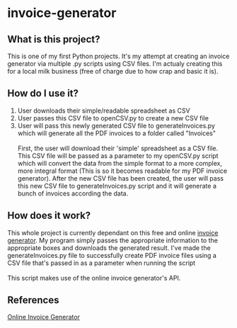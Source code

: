 # invoice-generator
## What is this project?
This is one of my first Python projects. It's my attempt at creating an invoice generator via multiple .py scripts using CSV files. I'm actualy creating this for a local milk business (free of charge due to how crap and basic it is).


## How do I use it?
1. User downloads their simple/readable spreadsheet as CSV
2. User passes this CSV file to openCSV.py to create a new CSV file
3. User will pass this newly generated CSV file to generateInvoices.py which will generate all the PDF invoices to a folder called "Invoices"
</br></br>
First, the user will download their 'simple' spreadsheet as a CSV file. This CSV file will be passed as a parameter to my openCSV.py script which will convert the data from the simple format to a more complex, more integral format (This is so it becomes readable for my PDF invoice generator). After the new CSV file has been created, the user will pass this new CSV file to generateInvoices.py script and it will generate a bunch of invoices according the data.

## How does it work?
This whole project is currently dependant on this free and online [invoice generator](https://invoice-generator.com). My program simply passes the appropriate information to the appropriate boxes and downloads the generated result. I've made the generateInvoices.py file to successfully create PDF invoice files using a CSV file that's passed in as a parameter when running the script
</br></br>
This script makes use of the online invoice generator's API.

## References
[Online Invoice Generator](https://invoice-generator.com)
